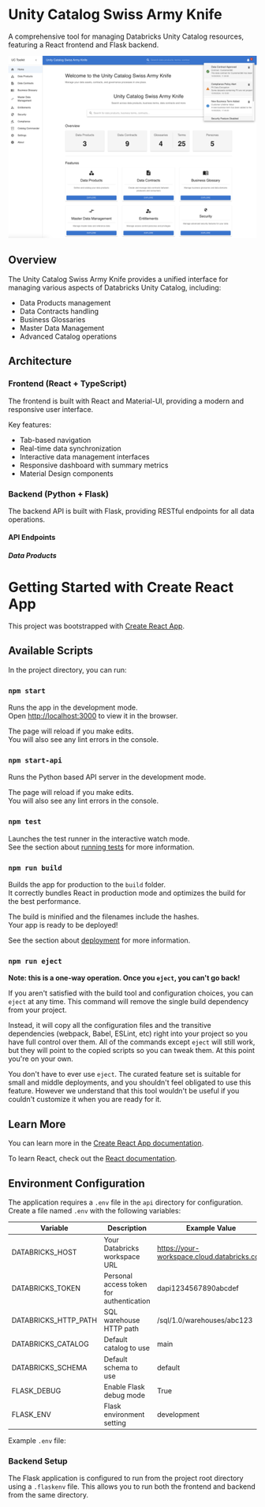# Unity Catalog Swiss Army Knife

A comprehensive tool for managing Databricks Unity Catalog resources, featuring a React frontend and Flask backend.

![Home](docs/images/home.png)

## Overview

The Unity Catalog Swiss Army Knife provides a unified interface for managing various aspects of Databricks Unity Catalog, including:

- Data Products management
- Data Contracts handling
- Business Glossaries
- Master Data Management
- Advanced Catalog operations

## Architecture

### Frontend (React + TypeScript)

The frontend is built with React and Material-UI, providing a modern and responsive user interface.

Key features:
- Tab-based navigation
- Real-time data synchronization
- Interactive data management interfaces
- Responsive dashboard with summary metrics
- Material Design components

### Backend (Python + Flask)

The backend API is built with Flask, providing RESTful endpoints for all data operations.

#### API Endpoints

##### Data Products

# Getting Started with Create React App

This project was bootstrapped with [Create React App](https://github.com/facebook/create-react-app).

## Available Scripts

In the project directory, you can run:

### `npm start`

Runs the app in the development mode.\
Open [http://localhost:3000](http://localhost:3000) to view it in the browser.

The page will reload if you make edits.\
You will also see any lint errors in the console.

### `npm start-api`

Runs the Python based API server in the development mode.

The page will reload if you make edits.\
You will also see any lint errors in the console.

### `npm test`

Launches the test runner in the interactive watch mode.\
See the section about [running tests](https://facebook.github.io/create-react-app/docs/running-tests) for more information.

### `npm run build`

Builds the app for production to the `build` folder.\
It correctly bundles React in production mode and optimizes the build for the best performance.

The build is minified and the filenames include the hashes.\
Your app is ready to be deployed!

See the section about [deployment](https://facebook.github.io/create-react-app/docs/deployment) for more information.

### `npm run eject`

**Note: this is a one-way operation. Once you `eject`, you can't go back!**

If you aren't satisfied with the build tool and configuration choices, you can `eject` at any time. This command will remove the single build dependency from your project.

Instead, it will copy all the configuration files and the transitive dependencies (webpack, Babel, ESLint, etc) right into your project so you have full control over them. All of the commands except `eject` will still work, but they will point to the copied scripts so you can tweak them. At this point you're on your own.

You don't have to ever use `eject`. The curated feature set is suitable for small and middle deployments, and you shouldn't feel obligated to use this feature. However we understand that this tool wouldn't be useful if you couldn't customize it when you are ready for it.

## Learn More

You can learn more in the [Create React App documentation](https://facebook.github.io/create-react-app/docs/getting-started).

To learn React, check out the [React documentation](https://reactjs.org/).

## Environment Configuration

The application requires a `.env` file in the `api` directory for configuration. Create a file named `.env` with the following variables:

| Variable | Description | Example Value |
|----------|-------------|---------------|
| DATABRICKS_HOST | Your Databricks workspace URL | https://your-workspace.cloud.databricks.com |
| DATABRICKS_TOKEN | Personal access token for authentication | dapi1234567890abcdef |
| DATABRICKS_HTTP_PATH | SQL warehouse HTTP path | /sql/1.0/warehouses/abc123 |
| DATABRICKS_CATALOG | Default catalog to use | main |
| DATABRICKS_SCHEMA | Default schema to use | default |
| FLASK_DEBUG | Enable Flask debug mode | True |
| FLASK_ENV | Flask environment setting | development |

Example `.env` file:

### Backend Setup

The Flask application is configured to run from the project root directory using a `.flaskenv` file. This allows you to run both the frontend and backend from the same directory.
